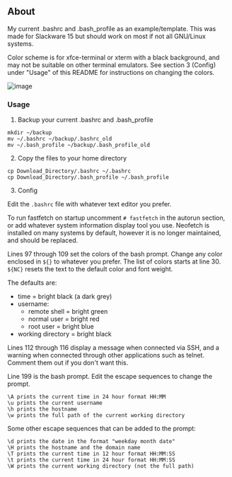 ## About
My current .bashrc and .bash_profile as an example/template.
This was made for Slackware 15 but should work on most if not all GNU/Linux systems.

Color scheme is for xfce-terminal or xterm with a black background, and may not be suitable on other terminal emulators. See section 3 (Config) under "Usage" of this README for instructions on changing the colors.

![image](https://github.com/user-attachments/assets/f10cab28-82b5-450e-911d-cf2887f5d869)



### Usage
1. Backup your current .bashrc and .bash_profile
```
mkdir ~/backup
mv ~/.bashrc ~/backup/.bashrc_old
mv ~/.bash_profile ~/backup/.bash_profile_old
```

2. Copy the files to your home directory
```
cp Download_Directory/.bashrc ~/.bashrc
cp Download_Directory/.bash_profile ~/.bash_profile
```

3. Config

Edit the `.bashrc` file with whatever text editor you prefer.

To run fastfetch on startup uncomment `# fastfetch` in the autorun section, or add whatever system information display tool you use.  Neofetch is installed on many systems by default, however it is no longer maintained, and should be replaced.

Lines 97 through 109 set the colors of the bash prompt. Change any color enclosed in `${}` to whatever you prefer. The list of colors starts at line 30. `${NC}` resets the text to the default color and font weight.

The defaults are:
- time = bright black (a dark grey)
- username:
  - remote shell = bright green
  - normal user = bright red 
  - root user = bright blue
- working directory = bright black


Lines 112 through 116 display a message when connected via SSH, and a warning when connected through other applications such as telnet. Comment them out if you don't want this.

Line 199 is the bash prompt. Edit the escape sequences to change the prompt.
```
\A prints the current time in 24 hour format HH:MM
\u prints the current username
\h prints the hostname
\w prints the full path of the current working directory
```
Some other escape sequences that can be added to the prompt:
```
\d prints the date in the format "weekday month date"
\H prints the hostname and the domain name
\T prints the current time in 12 hour format HH:MM:SS 
\t prints the current time in 24 hour format HH:MM:SS 
\W prints the current working directory (not the full path)
```
